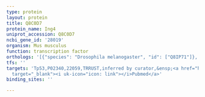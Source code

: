 ```yaml
---
type: protein
layout: protein
title: Q8C0D7
protein_name: Ing4
uniprot_accession: Q8C0D7
ncbi_gene_id: '28019'
organism: Mus musculus
function: transcription factor
orthologs: '[{"species": "Drosophila melanogaster", "id": ["Q8IP71"]}, {"species": "Caenorhabditis elegans", "id": ["A3QMD7"]}, {"species": "Homo sapiens", "id": ["<a href=\"/protein/q9unl4\">Q9UNL4</a>"]}, {"species": "Rattus norvegicus", "id": ["A1L130"]}, {"species": "Saccharomyces cerevisiae", "id": ["<a href=\"/protein/p38806\">P38806</a>"]}]'
tfs: ''
targets: 'Tp53,P02340,22059,TRRUST,inferred by curator,&ensp;<a href="https://www.ncbi.nlm.nih.gov/pubmed/?term=19895734%5Buid%5D+OR+29087512%5Buid%5D"
  target="_blank"><i uk-icon="icon: link"></i>Pubmed</a>'
binding_sites: ''

---
```

